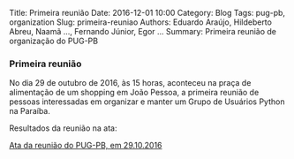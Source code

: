 Title: Primeira reunião
Date: 2016-12-01 10:00
Category: Blog
Tags: pug-pb, organization
Slug: primeira-reuniao
Authors: Eduardo Araújo, Hildeberto Abreu, Naamã ..., Fernando Júnior, Egor ...
Summary: Primeira reunião de organização do PUG-PB


### Primeira reunião

No dia 29 de outubro de 2016, às 15 horas, aconteceu na praça de alimentação de
um shopping em João Pessoa, a primeira reunião de pessoas interessadas em
organizar e manter um Grupo de Usuários Python na Paraíba.

Resultados da reunião na ata:

[Ata da reunião do PUG-PB, em 29.10.2016]({filename}/pdfs/reuniao-001.pdf)

